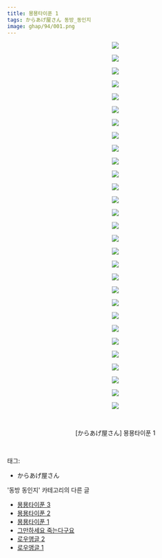 ```yaml
---
title: 묭묭타이푼 1
tags: からあげ屋さん 동방_동인지
image: ghap/94/001.png
---
```

<div class="article">
<p style="text-align: center; clear: none; float: none;"><img src="{{ site.nasurl }}/ghap/94/001.png"/></p>
<p style="text-align: center; clear: none; float: none;"><img src="{{ site.nasurl }}/ghap/94/002.png"/></p>
<p style="text-align: center; clear: none; float: none;"><img src="{{ site.nasurl }}/ghap/94/003.png"/></p>
<p style="text-align: center; clear: none; float: none;"><img src="{{ site.nasurl }}/ghap/94/004.png"/></p>
<p style="text-align: center; clear: none; float: none;"><img src="{{ site.nasurl }}/ghap/94/005.png"/></p>
<p style="text-align: center; clear: none; float: none;"><img src="{{ site.nasurl }}/ghap/94/006.png"/></p>
<p style="text-align: center; clear: none; float: none;"><img src="{{ site.nasurl }}/ghap/94/007.png"/></p>
<p style="text-align: center; clear: none; float: none;"><img src="{{ site.nasurl }}/ghap/94/008.png"/></p>
<p style="text-align: center; clear: none; float: none;"><img src="{{ site.nasurl }}/ghap/94/009.png"/></p>
<p style="text-align: center; clear: none; float: none;"><img src="{{ site.nasurl }}/ghap/94/010.png"/></p>
<p style="text-align: center; clear: none; float: none;"><img src="{{ site.nasurl }}/ghap/94/011.png"/></p>
<p style="text-align: center; clear: none; float: none;"><img src="{{ site.nasurl }}/ghap/94/012.png"/></p>
<p style="text-align: center; clear: none; float: none;"><img src="{{ site.nasurl }}/ghap/94/013.png"/></p>
<p style="text-align: center; clear: none; float: none;"><img src="{{ site.nasurl }}/ghap/94/014.png"/></p>
<p style="text-align: center; clear: none; float: none;"><img src="{{ site.nasurl }}/ghap/94/015.png"/></p>
<p style="text-align: center; clear: none; float: none;"><img src="{{ site.nasurl }}/ghap/94/016.png"/></p>
<p style="text-align: center; clear: none; float: none;"><img src="{{ site.nasurl }}/ghap/94/017.png"/></p>
<p style="text-align: center; clear: none; float: none;"><img src="{{ site.nasurl }}/ghap/94/018.png"/></p>
<p style="text-align: center; clear: none; float: none;"><img src="{{ site.nasurl }}/ghap/94/019.png"/></p>
<p style="text-align: center; clear: none; float: none;"><img src="{{ site.nasurl }}/ghap/94/020.png"/></p>
<p style="text-align: center; clear: none; float: none;"><img src="{{ site.nasurl }}/ghap/94/021.png"/></p>
<p style="text-align: center; clear: none; float: none;"><img src="{{ site.nasurl }}/ghap/94/022.png"/></p>
<p style="text-align: center; clear: none; float: none;"><img src="{{ site.nasurl }}/ghap/94/023.png"/></p>
<p style="text-align: center; clear: none; float: none;"><img src="{{ site.nasurl }}/ghap/94/024.png"/></p>
<p style="text-align: center; clear: none; float: none;"><img src="{{ site.nasurl }}/ghap/94/025.png"/></p>
<p style="text-align: center; clear: none; float: none;"><img src="{{ site.nasurl }}/ghap/94/026.png"/></p>
<p style="text-align: center; clear: none; float: none;"><img src="{{ site.nasurl }}/ghap/94/027.png"/></p>
<p style="text-align: center; clear: none; float: none;"><img src="{{ site.nasurl }}/ghap/94/028.png"/></p>
<p style="text-align: center; clear: none; float: none;"><img src="{{ site.nasurl }}/ghap/94/029.png"/></p>
<p style="text-align: center; clear: none; float: none;"><br/></p>
<p style="text-align: center; clear: none; float: none;">[からあげ屋さん] 묭묭타이푼 1</p>
<p><br/></p>
</div><div class="tagTrail">
<p>태그: </p>
<ul>
<li>からあげ屋さん</li>
</ul>
</div><div class="another">
<p>'동방 동인지' 카테고리의 다른 글</p>
<ul>
<li><a href="/2016-06-16-ghap_96">묭묭타이푼 3</a></li>
<li><a href="/2016-06-16-ghap_95">묭묭타이푼 2</a></li>
<li><a href="/2016-06-16-ghap_94">묭묭타이푼 1</a></li>
<li><a href="/2016-06-16-ghap_93">그만하세요 죽는다구요</a></li>
<li><a href="/2016-06-16-ghap_92">로우앵글 2</a></li>
<li><a href="/2016-06-16-ghap_91">로우앵글 1</a></li>
</ul>
</div><div class="cb_module cb_fluid">
<div class="cb_wrt cb_profile">
</div><!-- commentList close -->
</div>